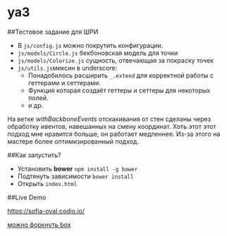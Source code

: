 ya3
===
##Тестовое задание для ШРИ

- В ``js/config.js`` можно покрутить конфигурации.
- ``js/models/Circle.js`` бекбоновская модель для точки
- ``js/models/Colorize.js`` сущность, отвечающая за покраску точек
- ``js/utils.js``миксин в underscore:
    - Понадобилось расширить ``_.extend`` для корректной работы с геттерами и сеттерами.
    - Функция которая создаёт геттеры и сеттеры для некоторых полей.
    - и др.


На ветке *withBackboneEvents* отскакивания от стен сделаны через обработку ивентов, навешанных на смену координат. 
Хоть этот этот подход мне нравится больше, он работает медленнее. Из-за этого на мастере более оптимизированный подход. 

##Как запустить? 

- Установить **bower** ``npm install -g bower``
- Подтянуть зависимости ``bower install``
- Открыть ``index.html``

##Live Demo

https://sofia-oval.codio.io/

[можно форкнуть box](https://codio.com/ZigGreen/ya3)
